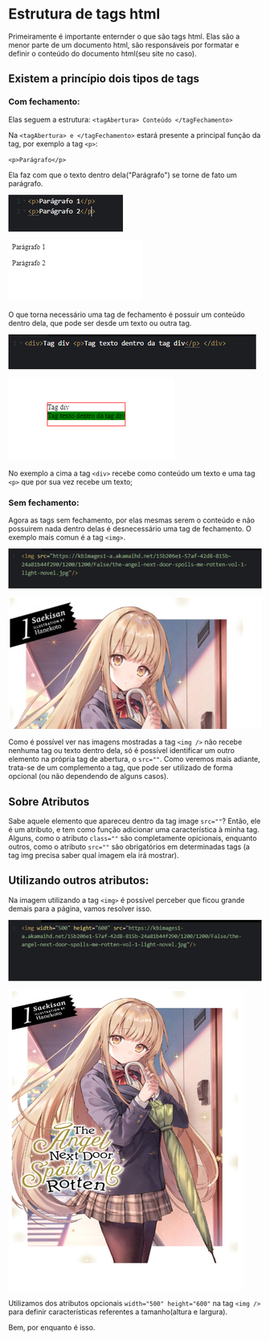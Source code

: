 # Estrutura de tags html

Primeiramente é importante enternder o que são tags html. Elas são a menor parte de um documento html, são responsáveis por formatar e definir o conteúdo do documento html(seu site no caso).

## Existem a princípio dois tipos de tags 

### Com fechamento:

Elas seguem a estrutura: 
`<tagAbertura> Conteúdo </tagFechamento>`

Na `<tagAbertura> e </tagFechamento>` estará presente a principal função da tag, por exemplo a tag `<p>`:

`<p>Parágrafo</p>`

Ela faz com que o texto dentro dela("Parágrafo") se torne de fato um parágrafo.

![Utilizando tag p](./assets/paragrafo-html.PNG)

![Utilizando tag p](./assets/resultado-tag-p.PNG)

O que torna necessário uma tag de fechamento é possuir um conteúdo dentro dela, que pode ser desde um texto ou outra tag.

![Utilizando tag div](./assets/usando-div.PNG)

![Utilizando tag div](./assets/resultado-div.PNG)

No exemplo a cima a tag `<div>` recebe como conteúdo um texto e uma tag `<p>` que por sua vez recebe um texto;

### Sem fechamento:

Agora as tags sem fechamento, por elas mesmas serem o conteúdo e não possuirem nada dentro delas é desnecessário uma tag de fechamento. O exemplo mais comun é a tag `<img>`.

![Utilizando tag div](./assets/utilizando-img.PNG)

![Utilizando tag div](./assets/resultado-img.PNG)

Como é possível ver nas imagens mostradas a tag `<img />` não recebe nenhuma tag ou texto dentro dela, só é possível identificar um outro elemento na própria tag de abertura, o `src=""`. Como veremos mais adiante, trata-se de um complemento a tag, que pode ser utilizado de forma opcional (ou não dependendo de alguns casos).

## Sobre Atributos

Sabe aquele elemento que apareceu dentro da tag image `src=""`? Então, ele é um atributo, e tem como função adicionar uma característica à minha tag. Alguns, como o atributo `class=""` são completamente opicionais, enquanto outros, como o atributo `src=""` são obrigatórios em determinadas tags (a tag img precisa saber qual imagem ela irá mostrar).

## Utilizando outros atributos:

Na imagem utilizando a tag `<img>` é possível perceber que ficou grande demais para a página, vamos resolver isso.

![Utilizando tag div](./assets/utilizando-atributos.PNG)

![Utilizando tag div](./assets/resultado-atributos.PNG)

Utilizamos dos atributos opcionais `width="500" height="600"` na tag `<img />` para definir características referentes a tamanho(altura e largura).

Bem, por enquanto é isso.


